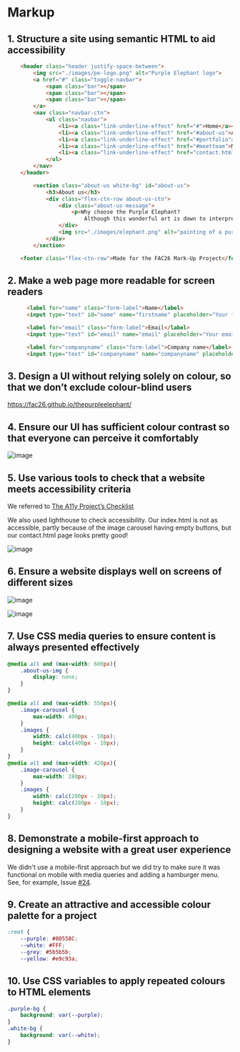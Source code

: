 # Markup

## 1. Structure a site using semantic HTML to aid accessibility


``` html
    <header class="header justify-space-between">
        <img src="./images/pe-logo.png" alt="Purple Elephant logo">
        <a href="#" class="toggle-navbar">
            <span class="bar"></span>
            <span class="bar"></span>
            <span class="bar"></span>
        </a>
        <nav class="navbar-ctn">
            <ul class="navbar">
                <li><a class="link-underline-effect" href="#">Home</a></li>
                <li><a class="link-underline-effect" href="#about-us">About us</a></li>
                <li><a class="link-underline-effect" href="#portfolio">Portfolio</a></li>
                <li><a class="link-underline-effect" href="#meetteam">Meet the team</a></li>
                <li><a class="link-underline-effect" href="contact.html">Contact</a></li>
            </ul>
        </nav>
    </header>
```

```html
        <section class="about-us white-bg" id="about-us">
            <h3>About us</h3>
            <div class="flex-ctn-row about-us-ctn">
                <div class="about-us-message">
                    <p>Why choose the Purple Elephant?
                        Although this wonderful art is down to interpretation, we believe that the elephant symbolizes loyalty, resilience, and excellent attention to detail. Which is why joining us will lead you to great and extremely promising beginings.</p>
                </div>
                <img src="./images/elephant.png" alt="painting of a purple elephant" class="about-us-img">
            </div>
        </section>
```

``` html
    <footer class="flex-ctn-row">Made for the FAC26 Mark-Up Project</footer>

```

## 2. Make a web page more readable for screen readers

```html
      <label for="name" class="form-label">Name</label>
      <input type="text" id="name" name="firstname" placeholder="Your full name..." required>

      <label for="email" class="form-label">Email</label>
      <input type="text" id="email" name="email" placeholder="Your email..." required>

      <label for="companyname" class="form-label">Company name</label>
      <input type="text" id="companyname" name="companyname" placeholder="Your company name..." required>

```

## 3. Design a UI without relying solely on colour, so that we don’t exclude colour-blind users

https://fac26.github.io/thepurpleelephant/

## 4. Ensure our UI has sufficient colour contrast so that everyone can perceive it comfortably

![image](https://user-images.githubusercontent.com/104517597/203396363-a3fa265b-f99c-4eb6-9eb5-d40711248785.png)

## 5. Use various tools to check that a website meets accessibility criteria

We referred to [The A11y Project’s Checklist](https://www.a11yproject.com/checklist/)

We also used lighthouse to check accessibility. Our index.html is not as accessible, partly because of the image carousel having empty buttons, but our contact.html page looks pretty good!

![image](https://user-images.githubusercontent.com/104517597/203399551-b96f7285-59b4-43f8-9010-eda026a51642.png)


## 6. Ensure a website displays well on screens of different sizes

![image](https://user-images.githubusercontent.com/104517597/203396651-604db173-3357-469e-9f54-005d05f99df2.png)

![image](https://user-images.githubusercontent.com/104517597/203399098-18088496-d3bf-4d1c-9685-1a598fd392b5.png)

## 7. Use CSS media queries to ensure content is always presented effectively

``` css
@media all and (max-width: 600px){
    .about-us-img {
        display: none;
    }
}
```

``` css
@media all and (max-width: 550px){
    .image-carousel {
        max-width: 400px;
    }
    .images {
        width: calc(400px - 10px);
        height: calc(400px - 10px);
    }
}
@media all and (max-width: 420px){
    .image-carousel {
        max-width: 280px;
    }
    .images {
        width: calc(280px - 10px);
        height: calc(280px - 10px);
    }
}

```

## 8. Demonstrate a mobile-first approach to designing a website with a great user experience

We didn't use a mobile-first approach but we did try to make sure it was functional on mobile with media queries and adding a hamburger menu. See, for example, Issue [#24](https://github.com/fac26/thepurpleelephant/issues/24).

## 9. Create an attractive and accessible colour palette for a project

```css
:root {
    --purple: #80558C;
    --white: #FFF;
    --grey: #5b5b5b;
    --yellow: #e9c93a;
```

## 10. Use CSS variables to apply repeated colours to HTML elements

```css
.purple-bg {
    background: var(--purple);
}
.white-bg {
    background: var(--white);
}
```
